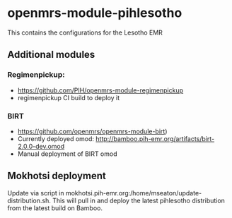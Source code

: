 # openmrs-module-pihlesotho
This contains the configurations for the Lesotho EMR

## Additional modules

### Regimenpickup:  
-  https://github.com/PIH/openmrs-module-regimenpickup
-  regimenpickup CI build to deploy it

### BIRT
- https://github.com/openmrs/openmrs-module-birt)
- Currently deployed omod: http://bamboo.pih-emr.org/artifacts/birt-2.0.0-dev.omod
- Manual deployment of BIRT omod

## Mokhotsi deployment

Update via script in mokhotsi.pih-emr.org:/home/mseaton/update-distribution.sh.  This will pull in and deploy the latest pihlesotho distribution from the latest build on Bamboo.
